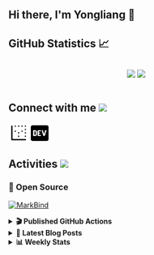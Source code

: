 ## Hi there, I'm Yongliang 👋 

## GitHub Statistics :chart_with_upwards_trend:
<div align="center">
<div style="display: flex; align-items: center; justify-content: center;">

[![](https://github-readme-stats.vercel.app/api?username=tlylt&show_icons=true&theme=tokyonight&hide_border=true&locale=en)](https://github.com/tlylt)
[![](https://github-readme-streak-stats.herokuapp.com/?user=tlylt&theme=tokyonight&hide_border=true)](https://github.com/tlylt)
</div>
</div>

## Connect with me <img src="https://media.giphy.com/media/2wh5K5yE3ulp3xgYcG/giphy-downsized.gif" width="30">

<a href="https://www.yongliangliu.com/" target="_blank"><img align="center" src="static/site-icon.png" alt="yongliangliu.com" height="40" width="40" /></a>
<a href="https://dev.to/tlylt" target="_blank"><img align="center" src="static/dev-badge.svg" alt="dev.to/tlylt" height="35" width="35" /></a>

## Activities <img src="https://media.giphy.com/media/WUlplcMpOCEmTGBtBW/giphy.gif" width="30">

### 🔭 Open Source

[![MarkBind](https://github-readme-stats.vercel.app/api/pin/?username=markbind&repo=markbind)](https://github.com/MarkBind/markbind)

<details>
<summary> <b>🎬 Published GitHub Actions </b> </summary>

[![install-graphviz](https://github-readme-stats.vercel.app/api/pin/?username=tlylt&repo=install-graphviz)](https://github.com/tlylt/install-graphviz)

[![reposense-action](https://github-readme-stats.vercel.app/api/pin/?username=tlylt&repo=reposense-action)](https://github.com/tlylt/reposense-action)

[![markbin-action](https://github-readme-stats.vercel.app/api/pin/?username=markbind&repo=markbind-action)](https://github.com/MarkBind/markbind-action)

</details>

<details>
<summary> <b>📕 Latest Blog Posts</b> </summary>

<!-- BLOG-POST-LIST:START -->
- [Repository Pattern, Revisited](https://www.yongliangliu.com/blog/repository-pattern-revisited/)
- [Open Source Software &lpar;OSS&rpar; Developer Journey](https://www.yongliangliu.com/blog/oss-dev-logs/)
- [Crossing abstraction barrier between parent and child class](https://www.yongliangliu.com/blog/cross-abstraction-barrier-between-parent-child/)
- [Intermediate GitHub CI Workflow Walk Through](https://www.yongliangliu.com/blog/intermediate-github-ci-workflow-walk-through/)
- [RooFind](https://www.yongliangliu.com/blog/roofind/)
<!-- BLOG-POST-LIST:END -->

</details>

<details>
<summary> <b>📊 Weekly Stats</b> </summary>

<!--START_SECTION:waka-->
![Code Time](http://img.shields.io/badge/Code%20Time-522%20hrs%209%20mins-blue)

**🐱 My GitHub Data** 

> 🏆 4,180 Contributions in the Year 2022
 > 
> 📦 309.0 kB Used in GitHub's Storage 
 > 
> 🚫 Not Opted to Hire
 > 
> 📜 125 Public Repositories 
 > 
> 🔑 26 Private Repositories  
 > 
**I'm an Early 🐤** 

```text
🌞 Morning    364 commits    ███████░░░░░░░░░░░░░░░░░░   29.14% 
🌆 Daytime    322 commits    ██████░░░░░░░░░░░░░░░░░░░   25.78% 
🌃 Evening    460 commits    █████████░░░░░░░░░░░░░░░░   36.83% 
🌙 Night      103 commits    ██░░░░░░░░░░░░░░░░░░░░░░░   8.25%

```
📅 **I'm Most Productive on Friday** 

```text
Monday       167 commits    ███░░░░░░░░░░░░░░░░░░░░░░   13.37% 
Tuesday      122 commits    ██░░░░░░░░░░░░░░░░░░░░░░░   9.77% 
Wednesday    191 commits    ███░░░░░░░░░░░░░░░░░░░░░░   15.29% 
Thursday     192 commits    ███░░░░░░░░░░░░░░░░░░░░░░   15.37% 
Friday       242 commits    ████░░░░░░░░░░░░░░░░░░░░░   19.38% 
Saturday     178 commits    ███░░░░░░░░░░░░░░░░░░░░░░   14.25% 
Sunday       157 commits    ███░░░░░░░░░░░░░░░░░░░░░░   12.57%

```


📊 **This Week I Spent My Time On** 

```text
⌚︎ Time Zone: Asia/Singapore

💬 Programming Languages: 
Markdown                 3 hrs 39 mins       ██████░░░░░░░░░░░░░░░░░░░   24.05% 
Bash                     2 hrs 59 mins       █████░░░░░░░░░░░░░░░░░░░░   19.69% 
Solidity                 2 hrs 21 mins       ████░░░░░░░░░░░░░░░░░░░░░   15.56% 
Python                   2 hrs 14 mins       ███░░░░░░░░░░░░░░░░░░░░░░   14.79% 
YAML                     1 hr 44 mins        ███░░░░░░░░░░░░░░░░░░░░░░   11.5%

```


 Last Updated on 16/10/2022 00:57:46 UTC
<!--END_SECTION:waka-->

</details>
